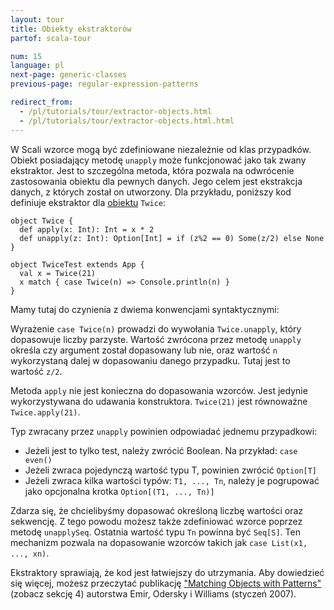 ```yaml
---
layout: tour
title: Obiekty ekstraktorów
partof: scala-tour

num: 15
language: pl
next-page: generic-classes
previous-page: regular-expression-patterns

redirect_from:
  - /pl/tutorials/tour/extractor-objects.html
  - /pl/tutorials/tour/extractor-objects.html.html
---
```


W Scali wzorce mogą być zdefiniowane niezależnie od klas przypadków. Obiekt posiadający metodę `unapply` może funkcjonować jako tak zwany ekstraktor. Jest to szczególna metoda, która pozwala na odwrócenie zastosowania obiektu dla pewnych danych. Jego celem jest ekstrakcja danych, z których został on utworzony. Dla przykładu, poniższy kod definiuje ekstraktor dla [obiektu](singleton-objects.html) `Twice`:

```tut
object Twice {
  def apply(x: Int): Int = x * 2
  def unapply(z: Int): Option[Int] = if (z%2 == 0) Some(z/2) else None
}

object TwiceTest extends App {
  val x = Twice(21)
  x match { case Twice(n) => Console.println(n) }
}
```

Mamy tutaj do czynienia z dwiema konwencjami syntaktycznymi:

Wyrażenie `case Twice(n)` prowadzi do wywołania `Twice.unapply`, który dopasowuje liczby parzyste. Wartość zwrócona przez metodę `unapply` określa czy argument został dopasowany lub nie, oraz wartość `n` wykorzystaną dalej w dopasowaniu danego przypadku. Tutaj jest to wartość `z/2`.

Metoda `apply` nie jest konieczna do dopasowania wzorców. Jest jedynie wykorzystywana do udawania konstruktora. `Twice(21)` jest równoważne `Twice.apply(21)`.

Typ zwracany przez `unapply` powinien odpowiadać jednemu przypadkowi:

* Jeżeli jest to tylko test, należy zwrócić Boolean. Na przykład: `case even()`
* Jeżeli zwraca pojedynczą wartość typu T, powinien zwrócić `Option[T]`
* Jeżeli zwraca kilka wartości typów: `T1, ..., Tn`, należy je pogrupować jako opcjonalna krotka `Option[(T1, ..., Tn)]`

Zdarza się, że chcielibyśmy dopasować określoną liczbę wartości oraz sekwencję. Z tego powodu możesz także zdefiniować wzorce poprzez metodę `unapplySeq`. Ostatnia wartość typu `Tn` powinna być `Seq[S]`. Ten mechanizm pozwala na dopasowanie wzorców takich jak `case List(x1, ..., xn)`.

Ekstraktory sprawiają, że kod jest łatwiejszy do utrzymania. Aby dowiedzieć się więcej, możesz przeczytać publikację ["Matching Objects with Patterns"](https://infoscience.epfl.ch/record/98468/files/MatchingObjectsWithPatterns-TR.pdf) (zobacz sekcję 4) autorstwa Emir, Odersky i Williams (styczeń 2007).
